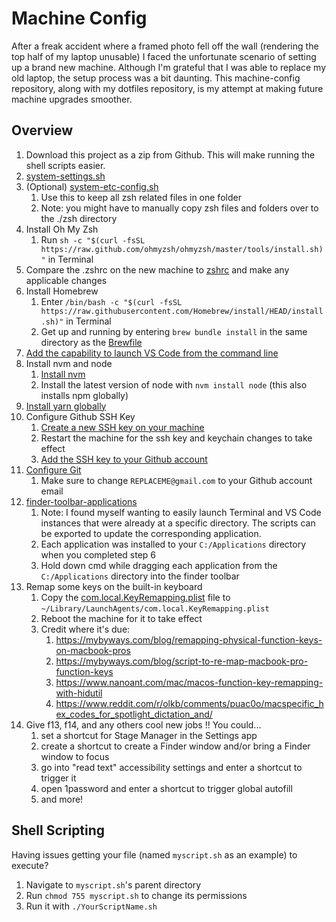 # Machine Config
After a freak accident where a framed photo fell off the wall (rendering the top half of my laptop unusable) I faced the unfortunate scenario of setting up a brand new machine. Although I'm grateful that I was able to replace my old laptop, the setup process was a bit daunting. This machine-config repository, along with my dotfiles repository, is my attempt at making future machine upgrades smoother. 

## Overview
1. Download this project as a zip from Github. This will make running the shell scripts easier.
1. [system-settings.sh](system-settings.sh)
1. (Optional) [system-etc-config.sh](system-etc-config.sh)
    1. Use this to keep all zsh related files in one folder 
    1. Note: you might have to manually copy zsh files and folders over to the ./zsh directory
1. Install Oh My Zsh
    1. Run `sh -c "$(curl -fsSL https://raw.github.com/ohmyzsh/ohmyzsh/master/tools/install.sh)"` in Terminal
1. Compare the .zshrc on the new machine to [zshrc](zshrc) and make any applicable changes
1. Install Homebrew
    1. Enter `/bin/bash -c "$(curl -fsSL https://raw.githubusercontent.com/Homebrew/install/HEAD/install.sh)"` in Terminal
    1. Get up and running by entering `brew bundle install` in the same directory as the [Brewfile](Brewfile)
1. [Add the capability to launch VS Code from the command line](https://code.visualstudio.com/docs/setup/mac#_launching-from-the-command-line)
1. Install nvm and node
    1. [Install nvm](https://github.com/nvm-sh/nvm#installing-and-updating)
    1. Install the latest version of node with `nvm install node` (this also installs npm globally)
1. [Install yarn globally](https://yarnpkg.com/getting-started/install)
1. Configure Github SSH Key
    1. [Create a new SSH key on your machine](https://docs.github.com/en/authentication/connecting-to-github-with-ssh/generating-a-new-ssh-key-and-adding-it-to-the-ssh-agent)
    1. Restart the machine for the ssh key and keychain changes to take effect
    1. [Add the SSH key to your Github account](https://docs.github.com/en/authentication/connecting-to-github-with-ssh/adding-a-new-ssh-key-to-your-github-account)
1. [Configure Git](git-config.sh)
    1. Make sure to change `REPLACEME@gmail.com` to your Github account email
1. [finder-toolbar-applications](finder-toolbar-applications)
    1. Note: I found myself wanting to easily launch Terminal and VS Code instances that were already at a specific directory. The scripts can be exported to update the corresponding application. 
    1. Each application was installed to your `C:/Applications` directory when you completed step 6
    1. Hold down cmd while dragging each application from the `C:/Applications` directory into the finder toolbar
 1. Remap some keys on the built-in keyboard
    1. Copy the [com.local.KeyRemapping.plist](com.local.KeyRemapping.plist) file to `~/Library/LaunchAgents/com.local.KeyRemapping.plist`
    1. Reboot the machine for it to take effect
    1. Credit where it's due:
       1. https://mybyways.com/blog/remapping-physical-function-keys-on-macbook-pros
       1. https://mybyways.com/blog/script-to-re-map-macbook-pro-function-keys
       1. https://www.nanoant.com/mac/macos-function-key-remapping-with-hidutil
       1. https://www.reddit.com/r/olkb/comments/puac0o/macspecific_hex_codes_for_spotlight_dictation_and/
 1. Give f13, f14, and any others cool new jobs !! You could...
    1.  set a shortcut for Stage Manager in the Settings app
    1.  create a shortcut to create a Finder window and/or bring a Finder window to focus
    1.  go into "read text" accessibility settings and enter a shortcut to trigger it  
    1.  open 1password and enter a shortcut to trigger global autofill 
    1.  and more!

## Shell Scripting
Having issues getting your file (named `myscript.sh` as an example) to execute? 
1. Navigate to `myscript.sh`'s parent directory
1. Run `chmod 755 myscript.sh` to change its permissions
1. Run it with `./YourScriptName.sh`

